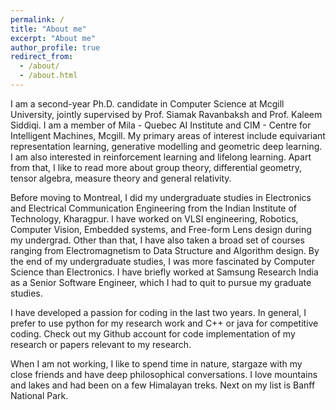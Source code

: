 ```yaml
---
permalink: /
title: "About me"
excerpt: "About me"
author_profile: true
redirect_from: 
  - /about/
  - /about.html
---
```


I am a second-year Ph.D. candidate in Computer Science at Mcgill University, jointly supervised by Prof. Siamak Ravanbaksh and Prof. Kaleem Siddiqi. I am a member of Mila - Quebec AI Institute and CIM - Centre for Intelligent Machines, Mcgill. My primary areas of interest include equivariant representation learning, generative modelling and geometric deep learning. I am also interested in reinforcement learning and lifelong learning. Apart from that, I like to read more about group theory, differential geometry, tensor algebra, measure theory and general relativity. 

Before moving to Montreal, I did my undergraduate studies in Electronics and Electrical Communication Engineering from the Indian Institute of Technology, Kharagpur. I have worked on VLSI engineering, Robotics, Computer Vision, Embedded systems, and Free-form Lens design during my undergrad. Other than that, I have also taken a broad set of courses ranging from Electromagnetism to Data Structure and Algorithm design. By the end of my undergraduate studies, I was more fascinated by Computer Science than Electronics. I have briefly worked at Samsung Research India as a Senior Software Engineer, which I had to quit to pursue my graduate studies.

I have developed a passion for coding in the last two years. In general, I prefer to use python for my research work and C++ or java for competitive coding. Check out my Github account for code implementation of my research or papers relevant to my research. 

When I am not working, I like to spend time in nature, stargaze with my close friends and have deep philosophical conversations. I love mountains and lakes and had been on a few Himalayan treks. Next on my list is Banff National Park.   